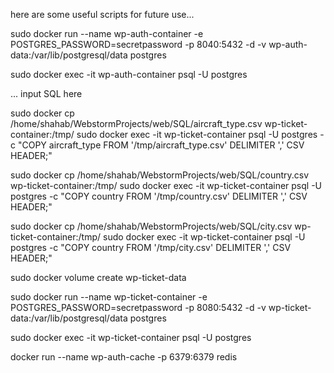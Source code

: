 
here are some useful scripts for future use...

sudo docker run --name wp-auth-container -e POSTGRES_PASSWORD=secretpassword -p 8040:5432 -d -v wp-auth-data:/var/lib/postgresql/data postgres

sudo docker exec -it wp-auth-container psql -U postgres

... input SQL here

sudo docker cp /home/shahab/WebstormProjects/web/SQL/aircraft_type.csv wp-ticket-container:/tmp/
sudo docker exec -it wp-ticket-container psql -U postgres -c "COPY aircraft_type FROM '/tmp/aircraft_type.csv' DELIMITER ',' CSV HEADER;"

sudo docker cp /home/shahab/WebstormProjects/web/SQL/country.csv wp-ticket-container:/tmp/
sudo docker exec -it wp-ticket-container psql -U postgres -c "COPY country FROM '/tmp/country.csv' DELIMITER ',' CSV HEADER;"


sudo docker cp /home/shahab/WebstormProjects/web/SQL/city.csv wp-ticket-container:/tmp/
sudo docker exec -it wp-ticket-container psql -U postgres -c "COPY country FROM '/tmp/city.csv' DELIMITER ',' CSV HEADER;"


sudo docker volume create wp-ticket-data

sudo docker run --name wp-ticket-container -e POSTGRES_PASSWORD=secretpassword -p 8080:5432 -d -v wp-ticket-data:/var/lib/postgresql/data postgres

sudo docker exec -it wp-ticket-container psql -U postgres



docker run --name wp-auth-cache -p 6379:6379 redis



